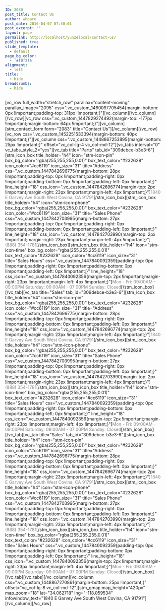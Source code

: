 ```yaml
---
ID: 2080
post_title: Contact Us
author: whoare
post_date: 2016-04-07 07:50:01
post_excerpt: ""
layout: page
permalink: http://localhost/yunzelocal/contact-us/
published: true
slide_template:
  - default
page_bg_color:
  - '#f0f2f5'
alignment:
  - left
title:
  - hide
breadcrumbs:
  - hide
---
```

[vc_row full_width="stretch_row" parallax="content-moving" parallax_image="2095" css=".vc_custom_1460097705454{margin-bottom: 0px !important;padding-top: 311px !important;}"][vc_column][/vc_column][/vc_row][vc_row css=".vc_custom_1447829274492{margin-top: -177px !important;margin-bottom: 64px !important;}"][vc_column][stm_contact_form form="2083" title="Contact Us"][/vc_column][/vc_row][vc_row css=".vc_custom_1452251533394{margin-bottom: 40px !important;}"][vc_column css=".vc_custom_1448867253895{margin-bottom: 25px !important;}" offset="vc_col-lg-4 vc_col-md-12"][vc_tabs interval="0" vc_tabs_style_2="yes"][vc_tab title="Parts" tab_id="309debce-b3e3-6"][stm_icon_box title_holder="h4" icon="stm-icon-pin" box_bg_color="rgba(255,255,255,0.01)" box_text_color="#232628" icon_color="#cc6119" icon_size="31" title="Address" css=".vc_custom_1447842696775{margin-bottom: 28px !important;padding-top: 0px !important;padding-right: 0px !important;padding-bottom: 0px !important;padding-left: 0px !important;}" line_height="18" css_icon=".vc_custom_1447842696774{margin-top: 2px !important;margin-right: 23px !important;margin-left: 4px !important;}"]<span style="color: #888888; font-size: 14px;">1840 E Garvey Ave South West Covina, CA 91791</span>[/stm_icon_box][stm_icon_box title_holder="h4" icon="stm-icon-phone" box_bg_color="rgba(255,255,255,0.01)" box_text_color="#232628" icon_color="#cc6119" icon_size="31" title="Sales Phone" css=".vc_custom_1447842703995{margin-bottom: 27px !important;padding-top: 0px !important;padding-right: 0px !important;padding-bottom: 0px !important;padding-left: 0px !important;}" line_height="18" css_icon=".vc_custom_1447842703990{margin-top: 2px !important;margin-right: 23px !important;margin-left: 4px !important;}"]<span style="color: #888888; font-size: 14px;">(888) 354-1781</span>[/stm_icon_box][stm_icon_box title_holder="h4" icon="stm-icon-time" box_bg_color="rgba(255,255,255,0.01)" box_text_color="#232628" icon_color="#cc6119" icon_size="31" title="Sales Hours" css=".vc_custom_1447840092359{padding-top: 0px !important;padding-right: 0px !important;padding-bottom: 0px !important;padding-left: 0px !important;}" line_height="18" css_icon=".vc_custom_1447840092356{margin-top: 2px !important;margin-right: 23px !important;margin-left: 4px !important;}"]<span style="color: #888888; font-size: 14px;">Mon - Fri: 09:00AM - 09:00PM
Saturday: 09:00AM - 07:00PM
Sunday: Closed</span>[/stm_icon_box][/vc_tab][vc_tab title="Sales" tab_id="309debce-b3e3-6"][stm_icon_box title_holder="h4" icon="stm-icon-pin" box_bg_color="rgba(255,255,255,0.01)" box_text_color="#232628" icon_color="#cc6119" icon_size="31" title="Address" css=".vc_custom_1447842696775{margin-bottom: 28px !important;padding-top: 0px !important;padding-right: 0px !important;padding-bottom: 0px !important;padding-left: 0px !important;}" line_height="18" css_icon=".vc_custom_1447842696774{margin-top: 2px !important;margin-right: 23px !important;margin-left: 4px !important;}"]<span style="color: #888888; font-size: 14px;">1840 E Garvey Ave South West Covina, CA 91791</span>[/stm_icon_box][stm_icon_box title_holder="h4" icon="stm-icon-phone" box_bg_color="rgba(255,255,255,0.01)" box_text_color="#232628" icon_color="#cc6119" icon_size="31" title="Sales Phone" css=".vc_custom_1447842703995{margin-bottom: 27px !important;padding-top: 0px !important;padding-right: 0px !important;padding-bottom: 0px !important;padding-left: 0px !important;}" line_height="18" css_icon=".vc_custom_1447842703990{margin-top: 2px !important;margin-right: 23px !important;margin-left: 4px !important;}"]<span style="color: #888888; font-size: 14px;">(888) 354-1781</span>[/stm_icon_box][stm_icon_box title_holder="h4" icon="stm-icon-time" box_bg_color="rgba(255,255,255,0.01)" box_text_color="#232628" icon_color="#cc6119" icon_size="31" title="Sales Hours" css=".vc_custom_1447840092359{padding-top: 0px !important;padding-right: 0px !important;padding-bottom: 0px !important;padding-left: 0px !important;}" line_height="18" css_icon=".vc_custom_1447840092356{margin-top: 2px !important;margin-right: 23px !important;margin-left: 4px !important;}"]<span style="color: #888888; font-size: 14px;">Mon - Fri: 09:00AM - 09:00PM
Saturday: 09:00AM - 07:00PM
Sunday: Closed</span>[/stm_icon_box][/vc_tab][vc_tab title="Sales" tab_id="309debce-b3e3-6"][stm_icon_box title_holder="h4" icon="stm-icon-pin" box_bg_color="rgba(255,255,255,0.01)" box_text_color="#232628" icon_color="#cc6119" icon_size="31" title="Address" css=".vc_custom_1447842696775{margin-bottom: 28px !important;padding-top: 0px !important;padding-right: 0px !important;padding-bottom: 0px !important;padding-left: 0px !important;}" line_height="18" css_icon=".vc_custom_1447842696774{margin-top: 2px !important;margin-right: 23px !important;margin-left: 4px !important;}"]<span style="color: #888888; font-size: 14px;">1840 E Garvey Ave South West Covina, CA 91791</span>[/stm_icon_box][stm_icon_box title_holder="h4" icon="stm-icon-phone" box_bg_color="rgba(255,255,255,0.01)" box_text_color="#232628" icon_color="#cc6119" icon_size="31" title="Sales Phone" css=".vc_custom_1447842703995{margin-bottom: 27px !important;padding-top: 0px !important;padding-right: 0px !important;padding-bottom: 0px !important;padding-left: 0px !important;}" line_height="18" css_icon=".vc_custom_1447842703990{margin-top: 2px !important;margin-right: 23px !important;margin-left: 4px !important;}"]<span style="color: #888888; font-size: 14px;">(888) 354-1781</span>[/stm_icon_box][stm_icon_box title_holder="h4" icon="stm-icon-time" box_bg_color="rgba(255,255,255,0.01)" box_text_color="#232628" icon_color="#cc6119" icon_size="31" title="Sales Hours" css=".vc_custom_1447840092359{padding-top: 0px !important;padding-right: 0px !important;padding-bottom: 0px !important;padding-left: 0px !important;}" line_height="18" css_icon=".vc_custom_1447840092356{margin-top: 2px !important;margin-right: 23px !important;margin-left: 4px !important;}"]<span style="color: #888888; font-size: 14px;">Mon - Fri: 09:00AM - 09:00PM
Saturday: 09:00AM - 07:00PM
Sunday: Closed</span>[/stm_icon_box][/vc_tab][/vc_tabs][/vc_column][vc_column css=".vc_custom_1448867270861{margin-bottom: 25px !important;}" offset="vc_col-lg-8 vc_col-md-12"][stm_gmap map_height="420px" map_zoom="18" lat="34.062718" lng="-118.059534" infowindow_text="1840 E Garvey Ave South West Covina, CA 91791"][/vc_column][/vc_row]